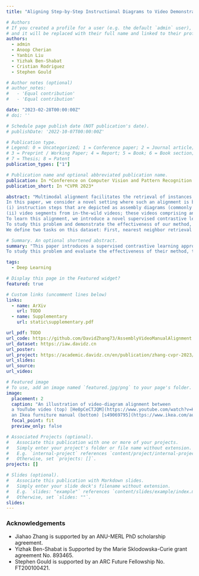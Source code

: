 ```yaml
---
title: "Aligning Step-by-Step Instructional Diagrams to Video Demonstrations"

# Authors
# If you created a profile for a user (e.g. the default `admin` user), write the username (folder name) here
# and it will be replaced with their full name and linked to their profile.
authors:
  - admin
  - Anoop Cherian
  - Yanbin Liu
  - Yizhak Ben-Shabat
  - Cristian Rodriguez
  - Stephen Gould

# Author notes (optional)
# author_notes:
#   - 'Equal contribution'
#   - 'Equal contribution'

date: "2023-02-28T00:00:00Z"
# doi: ''

# Schedule page publish date (NOT publication's date).
# publishDate: '2022-10-07T00:00:00Z'

# Publication type.
# Legend: 0 = Uncategorized; 1 = Conference paper; 2 = Journal article;
# 3 = Preprint / Working Paper; 4 = Report; 5 = Book; 6 = Book section;
# 7 = Thesis; 8 = Patent
publication_types: ["1"]

# Publication name and optional abbreviated publication name.
publication: In *Conference on Computer Vision and Pattern Recognition 2023*
publication_short: In *CVPR 2023*

abstract: "Multimodal alignment facilitates the retrieval of instances from one modality when queried using another.
In this paper, we consider a novel setting where such an alignment is between
(i) instruction steps that are depicted as assembly diagrams (commonly seen in Ikea assembly manuals) and
(ii) video segments from in-the-wild videos; these videos comprising an enactment of the assembly actions in the real world.
To learn this alignment, we introduce a novel supervised contrastive learning method that learns to align videos with the subtle details in the assembly diagrams, guided by a set of novel losses.
To study this problem and demonstrate the effectiveness of our method, we introduce a novel dataset: IAW---for Ikea assembly in the wild---consisting of 183 hours of videos from diverse furniture assembly collections and nearly 8,300 illustrations from their associated instruction manuals and annotated for their ground truth alignments.
We define two tasks on this dataset: First, nearest neighbor retrieval between video segments and illustrations, and, second, alignment of instruction steps and the segments for each video. Extensive experiments on IAW demonstrate superior performances of our approach against alternatives."

# Summary. An optional shortened abstract.
summary: "This paper introduces a supervised contrastive learning approach that learns to align videos with the subtle details of assembly diagrams, guided by a set of novel losses.
To study this problem and evaluate the effectiveness of their method, they introduce a new dataset: IAW—for Ikea assembly in the wild—consisting of 183 hours of videos from diverse furniture assembly collections and nearly 8,300 illustrations from their associated instruction manuals and annotated for their ground truth alignments. They define two tasks on this dataset: First, nearest neighbor retrieval between video segments and illustrations, and, second, alignment of instruction steps and the segments for each video. Extensive experiments on IAW demonstrate superior performance of their approach against alternatives. (Generated by New Bing)."

tags:
  - Deep Learning

# Display this page in the Featured widget?
featured: true

# Custom links (uncomment lines below)
links:
  - name: ArXiv
    url: TODO
  - name: Supplementary
    url: static\supplementary.pdf

url_pdf: TODO
url_code: https://github.com/DavidZhang73/AssemblyVideoManualAlignment
url_dataset: https://iaw.davidz.cn
url_poster:
url_project: https://academic.davidz.cn/en/publication/zhang-cvpr-2023/
url_slides:
url_source:
url_video:

# Featured image
# To use, add an image named `featured.jpg/png` to your page's folder.
image:
  placement: 2
  caption: "An illustration of video-diagram alignment between
  a YouTube video (top) [He0pCeCTJQM](https://www.youtube.com/watch?v=He0pCeCTJQM) and
  an Ikea furniture manual (bottom) [s49069795](https://www.ikea.com/au/en/p/tarva-bed-frame-pine-luroey-s49069795/)"
  focal_point: fit
  preview_only: false

# Associated Projects (optional).
#   Associate this publication with one or more of your projects.
#   Simply enter your project's folder or file name without extension.
#   E.g. `internal-project` references `content/project/internal-project/index.md`.
#   Otherwise, set `projects: []`.
projects: []

# Slides (optional).
#   Associate this publication with Markdown slides.
#   Simply enter your slide deck's filename without extension.
#   E.g. `slides: "example"` references `content/slides/example/index.md`.
#   Otherwise, set `slides: ""`.
slides:
---
```

<link rel="stylesheet" href="static/main.css">
<script>
const targetElement = document.querySelector('.article-header')
const mainElement = document.createElement("main")
fetch('static/main.html')
  .then(response => response.text()).then(data => {
    mainElement.innerHTML = data
    targetElement.parentNode.insertBefore(mainElement, targetElement.nextSibling)
})
</script>

### Acknowledgements

- Jiahao Zhang is supported by an ANU-MERL PhD scholarship agreement.
- Yizhak Ben-Shabat is Supported by the Marie Sklodowska-Curie grant agreement No. 893465.
- Stephen Gould is supported by an ARC Future Fellowship No. FT200100421.
